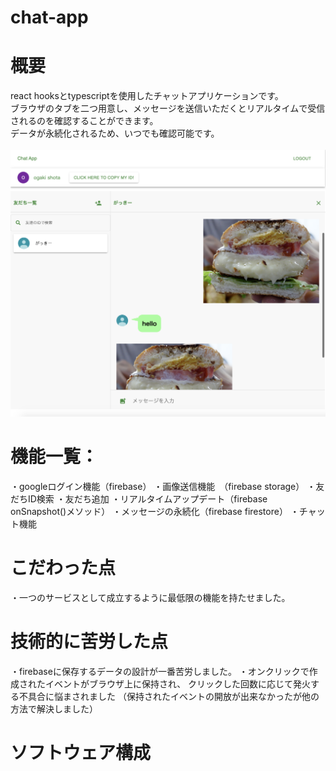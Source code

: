 # chat-app<br />
# 概要<br/>
react hooksとtypescriptを使用したチャットアプリケーションです。<br />
ブラウザのタブを二つ用意し、メッセージを送信いただくとリアルタイムで受信されるのを確認することができます。<br />
データが永続化されるため、いつでも確認可能です。<br />
<br />
<img src="./スクリーンショット 2020-07-14 3.15.41.png" width="600px">
# 機能一覧：<br />
・googleログイン機能（firebase）
・画像送信機能　（firebase storage）
・友だちID検索
・友だち追加
・リアルタイムアップデート（firebase onSnapshot()メソッド）
・メッセージの永続化（firebase firestore）
・チャット機能

# こだわった点
・一つのサービスとして成立するように最低限の機能を持たせました。

# 技術的に苦労した点
・firebaseに保存するデータの設計が一番苦労しました。
・オンクリックで作成されたイベントがブラウザ上に保持され、
クリックした回数に応じて発火する不具合に悩まされました
（保持されたイベントの開放が出来なかったが他の方法で解決しました）

# ソフトウェア構成<br />
   
